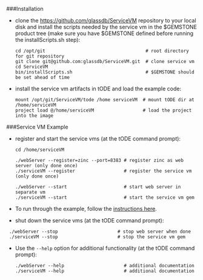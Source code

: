 ###Installation

* clone the https://github.com/glassdb/ServiceVM repository to your local disk and install the
  scripts needed by the service vm in the $GEMSTONE product tree (make sure you have $GEMSTONE
  defined before running the installScripts.sh step):

  ```shell
  cd /opt/git                                     # root directory for git repository
  git clone git@github.com:glassdb/ServiceVM.git  # clone service vm
  cd ServiceVM
  bin/installScripts.sh                           # $GEMSTONE should be set ahead of time
  ```

* install the service vm artifacts in tODE and load the example code:

  ```Shell
  mount /opt/git/ServiceVM/tode /home serviceVM  # mount tODE dir at /home/serviceVM
  project load @/home/serviceVM                  # load the project into the image
  ```

###Service VM Example

* register and start the service vms (at the tODE command prompt):

  ```Shell
  cd /home/serviceVM

  ./webServer --register=zinc --port=8383 # register zinc as web server (only done once)
  ./serviceVM --register                  # register the service vm (only done once)

  ./webServer --start                     # start web server in separate vm
  ./serviceVM --start                     # start the service vm gem
  ```

* To run through the example, follow the [instructions here](exampleInstructions.md).

* shut down the service vms (at the tODE command prompt):

 ```Shell 
  ./webServer --stop                      # stop web server when done
  ./serviceVM --stop                      # stop the service vm gem
  ```

* Use the `--help` option for additional functionality (at the tODE command prompt):

  ```Shell 
  ./webServer --help                      # additional documentation
  ./serviceVM --help                      # additional documentation
  ```
